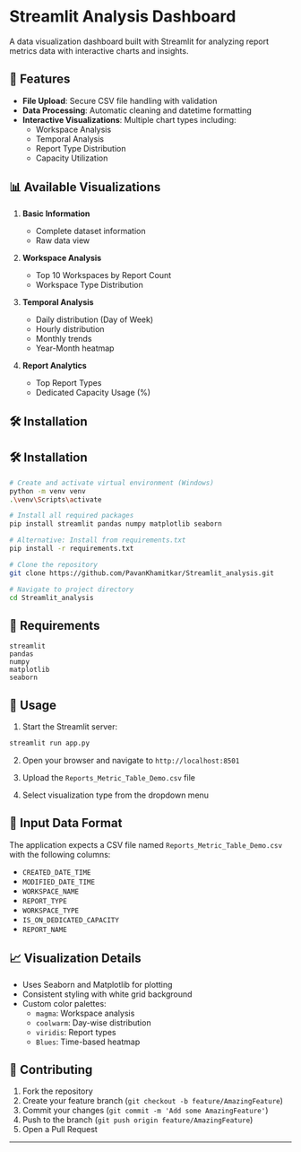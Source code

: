 # Streamlit Analysis Dashboard

A data visualization dashboard built with Streamlit for analyzing report metrics data with interactive charts and insights.

## 🚀 Features

- **File Upload**: Secure CSV file handling with validation
- **Data Processing**: Automatic cleaning and datetime formatting
- **Interactive Visualizations**: Multiple chart types including:
  - Workspace Analysis
  - Temporal Analysis
  - Report Type Distribution
  - Capacity Utilization

## 📊 Available Visualizations

1. **Basic Information**
   - Complete dataset information
   - Raw data view

2. **Workspace Analysis**
   - Top 10 Workspaces by Report Count
   - Workspace Type Distribution

3. **Temporal Analysis**
   - Daily distribution (Day of Week)
   - Hourly distribution
   - Monthly trends
   - Year-Month heatmap

4. **Report Analytics**
   - Top Report Types
   - Dedicated Capacity Usage (%)

## 🛠️ Installation

## 🛠️ Installation

```bash
# Create and activate virtual environment (Windows)
python -m venv venv
.\venv\Scripts\activate
```
```bash
# Install all required packages
pip install streamlit pandas numpy matplotlib seaborn
```
```bash
# Alternative: Install from requirements.txt
pip install -r requirements.txt
```
```bash
# Clone the repository
git clone https://github.com/PavanKhamitkar/Streamlit_analysis.git
```
```bash
# Navigate to project directory
cd Streamlit_analysis
```

## 📝 Requirements

```text
streamlit
pandas
numpy
matplotlib
seaborn
```

## 🚦 Usage

1. Start the Streamlit server:
```bash
streamlit run app.py
```

2. Open your browser and navigate to `http://localhost:8501`

3. Upload the `Reports_Metric_Table_Demo.csv` file

4. Select visualization type from the dropdown menu

## 📄 Input Data Format

The application expects a CSV file named `Reports_Metric_Table_Demo.csv` with the following columns:

- `CREATED_DATE_TIME`
- `MODIFIED_DATE_TIME`
- `WORKSPACE_NAME`
- `REPORT_TYPE`
- `WORKSPACE_TYPE`
- `IS_ON_DEDICATED_CAPACITY`
- `REPORT_NAME`

## 📈 Visualization Details

- Uses Seaborn and Matplotlib for plotting
- Consistent styling with white grid background
- Custom color palettes:
  - `magma`: Workspace analysis
  - `coolwarm`: Day-wise distribution
  - `viridis`: Report types
  - `Blues`: Time-based heatmap

## 🤝 Contributing

1. Fork the repository
2. Create your feature branch (`git checkout -b feature/AmazingFeature`)
3. Commit your changes (`git commit -m 'Add some AmazingFeature'`)
4. Push to the branch (`git push origin feature/AmazingFeature`)
5. Open a Pull Request

---
